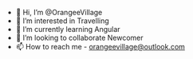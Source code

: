 - 👋 Hi, I’m @OrangeeVillage
- 👀 I’m interested in Travelling
- 🌱 I’m currently learning Angular
- 💞️ I’m looking to collaborate Newcomer
- 📫 How to reach me - orangeevillage@outlook.com

<!---
OrangeeVillage/OrangeeVillage is a ✨ special ✨ repository because its `README.md` (this file) appears on your GitHub profile.
You can click the Preview link to take a look at your changes.
--->
